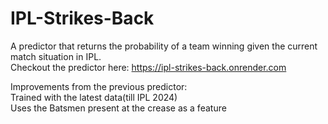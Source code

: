 # IPL-Strikes-Back
A predictor that returns the probability of a team winning given the current match situation in IPL.<br>
Checkout the predictor here: https://ipl-strikes-back.onrender.com

Improvements from the previous predictor:<br>
Trained with the latest data(till IPL 2024)<br>
Uses the Batsmen present at the crease as a feature
